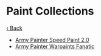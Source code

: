 # Paint Collections

[‹ Back](../README.md)

- [Army Painter Speed Paint 2.0](speedpaint-2.0.md)
- [Army Painter Warpaints Fanatic](fanatics.md)
